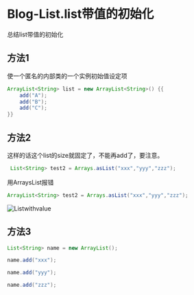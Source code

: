 # Blog-List.list带值的初始化
总结list带值的初始化

## 方法1
使一个匿名的内部类的一个实例初始值设定项
```java
ArrayList<String> list = new ArrayList<String>() {{
    add("A");
    add("B");
    add("C");
}}

```

## 方法2
这样的话这个list的size就固定了，不能再add了，要注意。
```java
 List<String> test2 = Arrays.asList("xxx","yyy","zzz");
```       
用ArraysList报错
```java
ArrayList<String> test2 = Arrays.asList("xxx","yyy","zzz");
```
![Listwithvalue](../imgs/ListWithValue.PNG)

## 方法3
```java
List<String> name = new ArrayList();

name.add("xxx");

name.add("yyy");

name.add("zzz");
```




